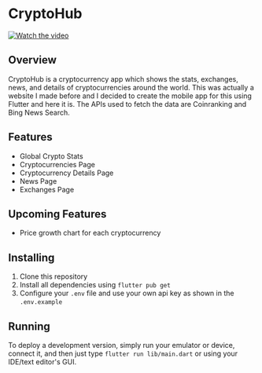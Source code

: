 # CryptoHub

[![Watch the video](https://img.youtube.com/vi/WmUR1xFCKrc/maxresdefault.jpg)](https://youtu.be/WmUR1xFCKrc)

## Overview

CryptoHub is a cryptocurrency app which shows the stats, exchanges, news, and details of cryptocurrencies around the world. This was actually a website I made before and I decided to create the mobile app for this using Flutter and here it is. The APIs used to fetch the data are Coinranking and Bing News Search.

## Features

- Global Crypto Stats
- Cryptocurrencies Page
- Cryptocurrency Details Page
- News Page
- Exchanges Page

## Upcoming Features

- Price growth chart for each cryptocurrency

## Installing

1. Clone this repository
2. Install all dependencies using `flutter pub get`
3. Configure your `.env` file and use your own api key as shown in the `.env.example`

## Running

To deploy a development version, simply run your emulator or device, connect it, and then just type `flutter run lib/main.dart` or using your IDE/text editor's GUI.
